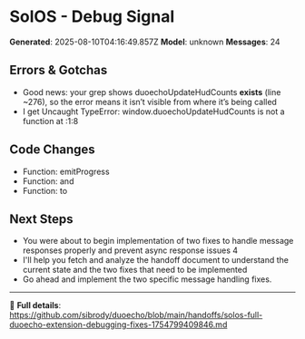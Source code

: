 # SolOS - Debug Signal

**Generated**: 2025-08-10T04:16:49.857Z
**Model**: unknown
**Messages**: 24

## Errors & Gotchas
- Good news: your grep shows duoechoUpdateHudCounts **exists** (line ~276), so the error means it isn’t visible from where it’s being called
- I get Uncaught TypeError: window.duoechoUpdateHudCounts is not a function
    at <anonymous>:1:8

## Code Changes
- Function: emitProgress
- Function: and
- Function: to

## Next Steps
- You were about to begin implementation of two fixes to handle message responses properly and prevent async response issues
4
- I'll help you fetch and analyze the handoff document to understand the current state and the two fixes that need to be implemented
- Go ahead and implement the two specific message handling fixes.



---
🔗 **Full details**: https://github.com/sibrody/duoecho/blob/main/handoffs/solos-full-duoecho-extension-debugging-fixes-1754799409846.md